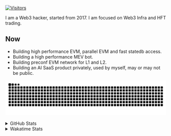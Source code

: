 <!-- markdownlint-disable MD041 MD010 MD033 -->
[![Visitors](https://api.visitorbadge.io/api/daily?path=Akagi201%2FAkagi201&label=Visitors%20Today&countColor=%2337d67a)](https://visitorbadge.io/status?path=Akagi201%2FAkagi201)

I am a Web3 hacker, started from 2017. I am focused on Web3 Infra and HFT trading.

## Now

* Building high performance EVM, parallel EVM and fast statedb access.
* Building a high performance MEV bot.
* Building preconf EVM network for L1 and L2.
* Building an AI SaaS product privately, used by myself, may or may not be public.

[![github contribution grid snake animation](https://raw.githubusercontent.com/Akagi201/Akagi201/output/github-contribution-grid-snake.svg#gh-light-mode-only)](https://github.com/Akagi201)

<details>
<summary>GitHub Stats</summary>
  <a href="https://github.com/Akagi201"><img alt="Profile Detail" src="https://raw.githubusercontent.com/Akagi201/Akagi201/master/profile-summary-card-output/dracula/0-profile-details.svg" /></a>
  <a href="https://github.com/Akagi201"><img alt="Github Stats" src="https://raw.githubusercontent.com/Akagi201/Akagi201/master/profile-summary-card-output/dracula/3-stats.svg" /></a>
  <a href="https://github.com/Akagi201"><img alt="Lang By Commits" src="https://raw.githubusercontent.com/Akagi201/Akagi201/master/profile-summary-card-output/dracula/2-most-commit-language.svg" /></a>
</details>

<details>
<summary>Wakatime Stats</summary>
<br>

<!--START_SECTION:waka-->

```txt
From: 01 October 2024 - To: 08 October 2024

Total Time: 13 hrs 40 mins

Rust       7 hrs 32 mins   █████████████▓░░░░░░░░░░░   55.12 %
Other      3 hrs 3 mins    █████▓░░░░░░░░░░░░░░░░░░░   22.34 %
sh         1 hr 33 mins    ███░░░░░░░░░░░░░░░░░░░░░░   11.41 %
TOML       1 hr            ██░░░░░░░░░░░░░░░░░░░░░░░   07.35 %
Go         19 mins         ▓░░░░░░░░░░░░░░░░░░░░░░░░   02.33 %
Markdown   4 mins          ░░░░░░░░░░░░░░░░░░░░░░░░░   00.56 %
YAML       3 mins          ░░░░░░░░░░░░░░░░░░░░░░░░░   00.44 %
JSON       2 mins          ░░░░░░░░░░░░░░░░░░░░░░░░░   00.26 %
Solidity   1 min           ░░░░░░░░░░░░░░░░░░░░░░░░░   00.16 %
Zig        0 secs          ░░░░░░░░░░░░░░░░░░░░░░░░░   00.03 %
```

<!--END_SECTION:waka-->

</details>
